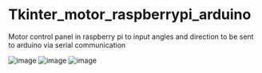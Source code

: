 # Tkinter_motor_raspberrypi_arduino
Motor control panel in raspberry pi to input angles and direction to be sent to arduino via serial communication

![image](https://github.com/saidijongo/Tkinter_motor_raspberrypi_arduino/assets/31678025/0cd9ec88-e155-4287-a536-7505af0f54ba) ![image](https://github.com/saidijongo/Tkinter_motor_raspberrypi_arduino/assets/31678025/72c389bc-1908-49d2-9973-eb96308851c3) ![image](https://github.com/saidijongo/Tkinter_motor_raspberrypi_arduino/assets/31678025/a429ab2d-268c-4f60-ad37-799d6e6c0acc)






